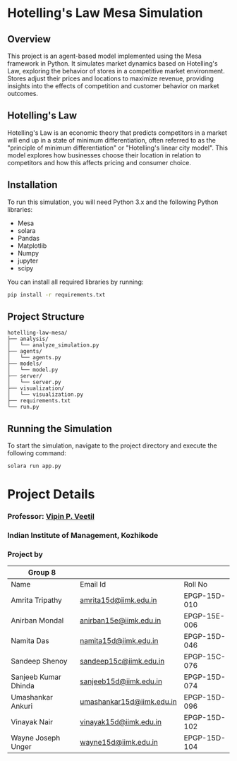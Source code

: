 # Hotelling's Law Mesa Simulation

## Overview

This project is an agent-based model implemented using the Mesa framework in Python. It simulates market dynamics based on Hotelling's Law, exploring the behavior of stores in a competitive market environment. Stores adjust their prices and locations to maximize revenue, providing insights into the effects of competition and customer behavior on market outcomes.

## Hotelling's Law

Hotelling's Law is an economic theory that predicts competitors in a market will end up in a state of minimum differentiation, often referred to as the "principle of minimum differentiation" or "Hotelling's linear city model". This model explores how businesses choose their location in relation to competitors and how this affects pricing and consumer choice.

## Installation

To run this simulation, you will need Python 3.x and the following Python libraries:

- Mesa
- solara
- Pandas
- Matplotlib
- Numpy
- jupyter
- scipy

You can install all required libraries by running:

```bash
pip install -r requirements.txt
```

## Project Structure

```plaintext
hotelling-law-mesa/
├── analysis/
│   └── analyze_simulation.py
├── agents/
│   └── agents.py
├── models/
│   └── model.py
├── server/
│   └── server.py
├── visualization/
│   └── visualization.py
├── requirements.txt
└── run.py
```

## Running the Simulation

To start the simulation, navigate to the project directory and execute the following command:

```bash
solara run app.py
```

# Project Details

### Professor: [Vipin P. Veetil](https://www.vipinveetil.com/)
### Indian Institute of Management, Kozhikode

### Project by

| Group 8 |                           |               |
|-|---------------------------|---------------|
| Name | Email Id                  | Roll No       |
| Amrita Tripathy | amrita15d@iimk.edu.in     | EPGP-15D-010  |
| Anirban Mondal | anirban15e@iimk.edu.in    | EPGP-15E-006  |
| Namita Das | namita15d@iimk.edu.in     | EPGP-15D-046  |
| Sandeep Shenoy | sandeep15c@iimk.edu.in    | EPGP-15C-076  |
| Sanjeeb Kumar Dhinda | sanjeeb15d@iimk.edu.in | EPGP-15D-074  |
| Umashankar Ankuri | umashankar15d@iimk.edu.in | EPGP-15D-096  |
| Vinayak Nair | vinayak15d@iimk.edu.in    | EPGP-15D-102  |
| Wayne Joseph Unger | wayne15d@iimk.edu.in    | EPGP-15D-104  |



